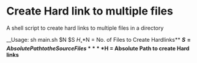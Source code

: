 <h1>Create Hard link to multiple files</h1>
A shell script to create hard links to multiple files in a directory

__Usage:  sh main.sh $N $S $H__
**$N = No. of Files to Create Hardlinks**
**$S = Absolute Path to the Source Files**
**$H = Absolute Path to create Hard links**
